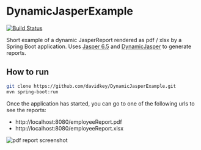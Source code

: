 # DynamicJasperExample
[![Build Status](https://travis-ci.org/davidkey/DynamicJasperExample.svg?branch=master)](https://travis-ci.org/davidkey/DynamicJasperExample)

Short example of a dynamic JasperReport rendered as pdf / xlsx by a Spring Boot application. Uses [Jasper 6.5](https://en.wikipedia.org/wiki/JasperReports) and [DynamicJasper](http://dynamicjasper.com/) to generate reports.

## How to run
```bash
git clone https://github.com/davidkey/DynamicJasperExample.git
mvn spring-boot:run
```
Once the application has started, you can go to one of the following urls to see the reports:
* http://localhost:8080/employeeReport.pdf
* http://localhost:8080/employeeReport.xlsx 

![pdf report screenshot](https://raw.githubusercontent.com/davidkey/DynamicJasperExample/master/screenshots/reportPdf.png "pdf report screenshot")
